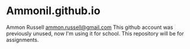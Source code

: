 # Ammonil.github.io
Ammon Russell
ammon.russell@gmail.com
This github account was previously unused, now I'm using it for school.
This repository will be for assignments.